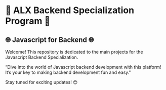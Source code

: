 # 🚀 ALX Backend Specialization Program 🚀

## 🌐 Javascript for Backend 🌐

Welcome! This repository is dedicated to the main projects for the Javascript Backend Specialization. 

“Dive into the world of Javascript backend development with this platform! It’s your key to making backend development fun and easy." 

Stay tuned for exciting updates! 😊


